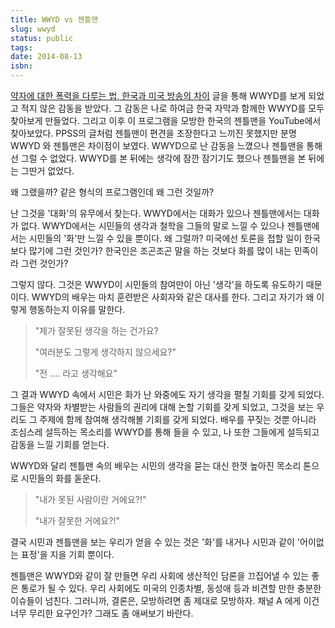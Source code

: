 ```yaml
---
title: WWYD vs 젠틀맨
slug: wwyd
status: public
tags: 
date: 2014-08-13
isbn:
---
```

[약자에 대한 폭력을 다루는 법, 한국과 미국 방송의 차이](http://ppss.kr/archives/25506) 글을 통해 WWYD를 보게 되었고 적지 않은 감동을 받았다. 그 감동은 나로 하여금 한국 자막과 함께한 WWYD를 모두 찾아보게 만들었다. 그리고 이후 이 프로그램을 모방한 한국의 젠틀맨을 YouTube에서 찾아보았다. PPSS의 글처럼 젠틀맨이 편견을 조장한다고 느끼진 못했지만 분명 WWYD 와 젠틀맨은 차이점이 보였다. WWYD으로 난 감동을 느꼈으나 젠틀맨을 통해선 그럴 수 없었다. WWYD를 본 뒤에는 생각에 잠깐 잠기기도 했으나 젠틀맨을 본 뒤에는 그딴거 없었다.

왜 그랬을까? 같은 형식의 프로그램인데 왜 그런 것일까? 

난 그것을 '대화'의 유무에서 찾는다. WWYD에서는 대화가 있으나 젠틀맨에서는 대화가 없다. WWYD에서는 시민들의 생각과 철학을 그들의 말로 느낄 수 있으나 젠틀맨에서는 시민들의 '화'만 느낄 수 있을 뿐이다. 왜 그럴까? 미국에선 토론을 접할 일이 한국보다 많기에 그런 것인가? 한국인은 조곤조곤 말을 하는 것보다 화를 많이 내는 민족이라 그런 것인가? 

그렇지 않다. 그것은 WWYD이 시민들의 참여만이 아닌 '생각'을 하도록 유도하기 때문이다. WWYD의 배우는 마치 훈련받은 사회자와 같은 대사를 한다. 그리고 자기가 왜 이렇게 행동하는지 이유를 말한다. 

> "제가 잘못된 생각을 하는 건가요?
>
> "여러분도 그렇게 생각하지 않으세요?"
>
> "전 .... 라고 생각해요"

그 결과 WWYD 속에서 시민은 화가 난 와중에도 자기 생각을 펼칠 기회를 갖게 되었다. 그들은 약자와 차별받는 사람들의 권리에 대해 논할 기회를 갖게 되었고, 그것을 보는 우리도 그 주제에 함께 참여해 생각해볼 기회를 갖게 되었다. 배우를 꾸짖는 것뿐 아니라 조심스레 설득하는 목소리를 WWYD를 통해 들을 수 있고, 나 또한 그들에게 설득되고 감동을 느낄 기회를 얻는다. 

WWYD와 달리 젠틀맨 속의 배우는 시민의 생각을 묻는 대신 한껏 높아진 목소리 톤으로 시민들의 화를 돋운다.

> "내가 못된 사람이란 거에요?!"
>
> "내가 잘못한 거에요?!"

결국 시민과 젠틀맨을 보는 우리가 얻을 수 있는 것은 '화'를 내거나 시민과 같이 '어이없는 표정'을 지을 기회 뿐이다.

젠틀맨은 WWYD와 같이 잘 만들면 우리 사회에 생산적인 담론을 끄집어낼 수 있는 좋은 통로가 될 수 있다. 우리 사회에도 미국의 인종차별, 동성애 등과 비견할 만한 충분한 이슈들이 넘친다. 그러니까, 결론은, 모방하려면 좀 제대로 모방하자. 채널 A 에게 이건 너무 무리한 요구인가? 그래도 좀 애써보기 바란다.

